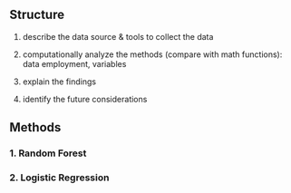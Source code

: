 ## Structure
1) describe the data source & tools to collect the data

2) computationally analyze the methods (compare with math functions): data employment, variables

3) explain the findings 

4) identify the future considerations


## Methods
### 1. Random Forest
### 2. Logistic Regression
